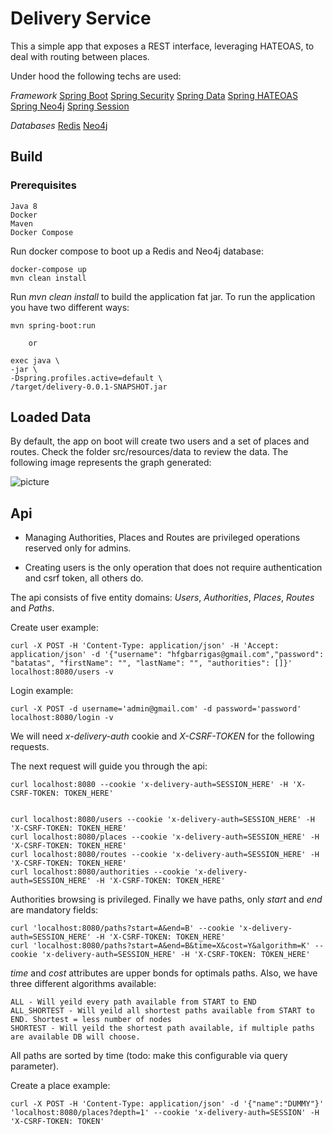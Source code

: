 Delivery Service
====================================

This a simple app that exposes a REST interface, leveraging HATEOAS, to deal with routing between places.

Under hood the following techs are used:

*Framework*
[Spring Boot](http://projects.spring.io/spring-boot/)
[Spring Security](https://docs.spring.io/spring-security/site/docs/5.0.5.RELEASE/reference/htmlsingle/)
[Spring Data](https://spring.io/projects/spring-data)
[Spring HATEOAS](https://docs.spring.io/spring-hateoas/docs/0.24.0.RELEASE/reference/html/)
[Spring Neo4j](https://docs.spring.io/spring-data/neo4j/docs/5.0.7.RELEASE/reference/html/)
[Spring Session](https://docs.spring.io/spring-session/docs/2.0.4.BUILD-SNAPSHOT/reference/html5/)

*Databases*
[Redis](https://redis.io/documentation)
[Neo4j](https://neo4j.com/developer/get-started/)

Build
------------

### Prerequisites
    Java 8
    Docker
    Maven
    Docker Compose

Run docker compose to boot up a Redis and Neo4j database:

    docker-compose up
    mvn clean install
    
Run *mvn clean install* to build the application fat jar. 
To run the application you have two different ways:
    
    mvn spring-boot:run
    
        or
    
    exec java \
    -jar \
    -Dspring.profiles.active=default \
    /target/delivery-0.0.1-SNAPSHOT.jar

Loaded Data
-----------

By default, the app on boot will create two users and a set of places and routes. Check the folder src/resources/data
to review the data. The following image represents the graph generated:

![picture](http://i64.tinypic.com/k35aw0.png)

Api
----------

- Managing Authorities, Places and Routes are privileged operations reserved only for admins. 

- Creating users is the only operation that does not require authentication and csrf token, all others do.

The api consists of five entity domains: *Users*, *Authorities*, *Places*, *Routes* and *Paths*.

Create user example:

    curl -X POST -H 'Content-Type: application/json' -H 'Accept: application/json' -d '{"username": "hfgbarrigas@gmail.com","password": "batatas", "firstName": "", "lastName": "", "authorities": []}' localhost:8080/users -v

Login example:

    curl -X POST -d username='admin@gmail.com' -d password='password' localhost:8080/login -v
    
We will need *x-delivery-auth* cookie and *X-CSRF-TOKEN* for the following requests.

The next request will guide you through the api:
    
    curl localhost:8080 --cookie 'x-delivery-auth=SESSION_HERE' -H 'X-CSRF-TOKEN: TOKEN_HERE'
    
    
    curl localhost:8080/users --cookie 'x-delivery-auth=SESSION_HERE' -H 'X-CSRF-TOKEN: TOKEN_HERE'
    curl localhost:8080/places --cookie 'x-delivery-auth=SESSION_HERE' -H 'X-CSRF-TOKEN: TOKEN_HERE'
    curl localhost:8080/routes --cookie 'x-delivery-auth=SESSION_HERE' -H 'X-CSRF-TOKEN: TOKEN_HERE'
    curl localhost:8080/authorities --cookie 'x-delivery-auth=SESSION_HERE' -H 'X-CSRF-TOKEN: TOKEN_HERE'
    
Authorities browsing is privileged.
Finally we have paths, only *start* and *end* are mandatory fields:

    curl 'localhost:8080/paths?start=A&end=B' --cookie 'x-delivery-auth=SESSION_HERE' -H 'X-CSRF-TOKEN: TOKEN_HERE'
    curl 'localhost:8080/paths?start=A&end=B&time=X&cost=Y&algorithm=K' --cookie 'x-delivery-auth=SESSION_HERE' -H 'X-CSRF-TOKEN: TOKEN_HERE'
    
*time* and *cost* attributes are upper bonds for optimals paths.
Also, we have three different algorithms available:

    ALL - Will yeild every path available from START to END
    ALL_SHORTEST - Will yeild all shortest paths available from START to END. Shortest = less number of nodes
    SHORTEST - Will yeild the shortest path available, if multiple paths are available DB will choose.
    
All paths are sorted by time (todo: make this configurable via query parameter).

Create a place example:
    
    curl -X POST -H 'Content-Type: application/json' -d '{"name":"DUMMY"}' 'localhost:8080/places?depth=1' --cookie 'x-delivery-auth=SESSION' -H 'X-CSRF-TOKEN: TOKEN'

     
